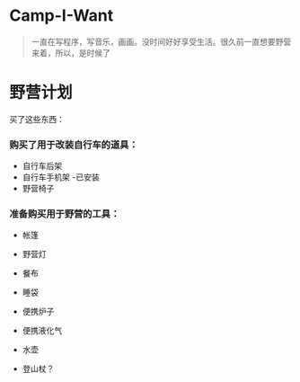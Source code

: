# Camp-I-Want
> 一直在写程序，写音乐，画画。没时间好好享受生活。很久前一直想要野营来着，所以，是时候了
# 野营计划
买了这些东西：

### 购买了用于改装自行车的道具：
* 自行车后架 
* 自行车手机架 -已安装
* 野营椅子

### 准备购买用于野营的工具：
* 帐篷 
* 野营灯 
* 餐布
* 睡袋

* 便携炉子
* 便携液化气
* 水壶
* 登山杖？


